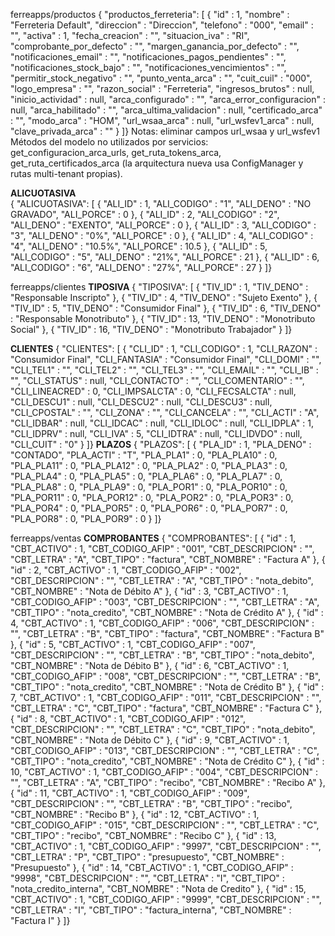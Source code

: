 ferreapps/productos
{
"productos_ferreteria": [
	{
		"id" : 1,
		"nombre" : "Ferreteria Default",
		"direccion" : "Direccion",
		"telefono" : "000",
		"email" : "",
		"activa" : 1,
		"fecha_creacion" : "",
		"situacion_iva" : "RI",
		"comprobante_por_defecto" : "",
		"margen_ganancia_por_defecto" : "",
		"notificaciones_email" : "",
		"notificaciones_pagos_pendientes" : "",
		"notificaciones_stock_bajo" : "",
		"notificaciones_vencimientos" : "",
		"permitir_stock_negativo" : "",
		"punto_venta_arca" : "",
		"cuit_cuil" : "000",
		"logo_empresa" : "",
		"razon_social" : "Ferreteria",
		"ingresos_brutos" : null,
		"inicio_actividad" : null,
		"arca_configurado" : "",
		"arca_error_configuracion" : null,
		"arca_habilitado" : "",
		"arca_ultima_validacion" : null,
		"certificado_arca" : "",
		"modo_arca" : "HOM",
		"url_wsaa_arca" : null,
		"url_wsfev1_arca" : null,
		"clave_privada_arca" : ""
	}
]}
Notas: eliminar campos url_wsaa y url_wsfev1
  Métodos del modelo no utilizados por servicios: get_configuracion_arca_urls, get_ruta_tokens_arca, get_ruta_certificados_arca (la arquitectura nueva usa ConfigManager y rutas multi-tenant propias).

**ALICUOTASIVA**    
{
"ALICUOTASIVA": [
	{
		"ALI_ID" : 1,
		"ALI_CODIGO" : "1",
		"ALI_DENO" : "NO GRAVADO",
		"ALI_PORCE" : 0
	},
	{
		"ALI_ID" : 2,
		"ALI_CODIGO" : "2",
		"ALI_DENO" : "EXENTO",
		"ALI_PORCE" : 0
	},
	{
		"ALI_ID" : 3,
		"ALI_CODIGO" : "3",
		"ALI_DENO" : "0%",
		"ALI_PORCE" : 0
	},
	{
		"ALI_ID" : 4,
		"ALI_CODIGO" : "4",
		"ALI_DENO" : "10.5%",
		"ALI_PORCE" : 10.5
	},
	{
		"ALI_ID" : 5,
		"ALI_CODIGO" : "5",
		"ALI_DENO" : "21%",
		"ALI_PORCE" : 21
	},
	{
		"ALI_ID" : 6,
		"ALI_CODIGO" : "6",
		"ALI_DENO" : "27%",
		"ALI_PORCE" : 27
	}
]}

ferreapps/clientes
**TIPOSIVA**
{
"TIPOSIVA": [
	{
		"TIV_ID" : 1,
		"TIV_DENO" : "Responsable Inscripto"
	},
	{
		"TIV_ID" : 4,
		"TIV_DENO" : "Sujeto Exento"
	},
	{
		"TIV_ID" : 5,
		"TIV_DENO" : "Consumidor Final"
	},
	{
		"TIV_ID" : 6,
		"TIV_DENO" : "Responsable Monotributo"
	},
	{
		"TIV_ID" : 13,
		"TIV_DENO" : "Monotributo Social"
	},
	{
		"TIV_ID" : 16,
		"TIV_DENO" : "Monotributo Trabajador"
	}
]}

**CLIENTES**
{
"CLIENTES": [
	{
		"CLI_ID" : 1,
		"CLI_CODIGO" : 1,
		"CLI_RAZON" : "Consumidor Final",
		"CLI_FANTASIA" : "Consumidor Final",
		"CLI_DOMI" : "",
		"CLI_TEL1" : "",
		"CLI_TEL2" : "",
		"CLI_TEL3" : "",
		"CLI_EMAIL" : "",
		"CLI_IB" : "",
		"CLI_STATUS" : null,
		"CLI_CONTACTO" : "",
		"CLI_COMENTARIO" : "",
		"CLI_LINEACRED" : 0,
		"CLI_IMPSALCTA" : 0,
		"CLI_FECSALCTA" : null,
		"CLI_DESCU1" : null,
		"CLI_DESCU2" : null,
		"CLI_DESCU3" : null,
		"CLI_CPOSTAL" : "",
		"CLI_ZONA" : "",
		"CLI_CANCELA" : "",
		"CLI_ACTI" : "A",
		"CLI_IDBAR" : null,
		"CLI_IDCAC" : null,
		"CLI_IDLOC" : null,
		"CLI_IDPLA" : 1,
		"CLI_IDPRV" : null,
		"CLI_IVA" : 5,
		"CLI_IDTRA" : null,
		"CLI_IDVDO" : null,
		"CLI_CUIT" : "0"
	}
]}
**PLAZOS**
{
"PLAZOS": [
	{
		"PLA_ID" : 1,
		"PLA_DENO" : "CONTADO",
		"PLA_ACTI" : "T",
		"PLA_PLA1" : 0,
		"PLA_PLA10" : 0,
		"PLA_PLA11" : 0,
		"PLA_PLA12" : 0,
		"PLA_PLA2" : 0,
		"PLA_PLA3" : 0,
		"PLA_PLA4" : 0,
		"PLA_PLA5" : 0,
		"PLA_PLA6" : 0,
		"PLA_PLA7" : 0,
		"PLA_PLA8" : 0,
		"PLA_PLA9" : 0,
		"PLA_POR1" : 0,
		"PLA_POR10" : 0,
		"PLA_POR11" : 0,
		"PLA_POR12" : 0,
		"PLA_POR2" : 0,
		"PLA_POR3" : 0,
		"PLA_POR4" : 0,
		"PLA_POR5" : 0,
		"PLA_POR6" : 0,
		"PLA_POR7" : 0,
		"PLA_POR8" : 0,
		"PLA_POR9" : 0
	}
]}

ferreapps/ventas
**COMPROBANTES**
{
"COMPROBANTES": [
	{
		"id" : 1,
		"CBT_ACTIVO" : 1,
		"CBT_CODIGO_AFIP" : "001",
		"CBT_DESCRIPCION" : "",
		"CBT_LETRA" : "A",
		"CBT_TIPO" : "factura",
		"CBT_NOMBRE" : "Factura A"
	},
	{
		"id" : 2,
		"CBT_ACTIVO" : 1,
		"CBT_CODIGO_AFIP" : "002",
		"CBT_DESCRIPCION" : "",
		"CBT_LETRA" : "A",
		"CBT_TIPO" : "nota_debito",
		"CBT_NOMBRE" : "Nota de Débito A"
	},
	{
		"id" : 3,
		"CBT_ACTIVO" : 1,
		"CBT_CODIGO_AFIP" : "003",
		"CBT_DESCRIPCION" : "",
		"CBT_LETRA" : "A",
		"CBT_TIPO" : "nota_credito",
		"CBT_NOMBRE" : "Nota de Crédito A"
	},
	{
		"id" : 4,
		"CBT_ACTIVO" : 1,
		"CBT_CODIGO_AFIP" : "006",
		"CBT_DESCRIPCION" : "",
		"CBT_LETRA" : "B",
		"CBT_TIPO" : "factura",
		"CBT_NOMBRE" : "Factura B"
	},
	{
		"id" : 5,
		"CBT_ACTIVO" : 1,
		"CBT_CODIGO_AFIP" : "007",
		"CBT_DESCRIPCION" : "",
		"CBT_LETRA" : "B",
		"CBT_TIPO" : "nota_debito",
		"CBT_NOMBRE" : "Nota de Débito B"
	},
	{
		"id" : 6,
		"CBT_ACTIVO" : 1,
		"CBT_CODIGO_AFIP" : "008",
		"CBT_DESCRIPCION" : "",
		"CBT_LETRA" : "B",
		"CBT_TIPO" : "nota_credito",
		"CBT_NOMBRE" : "Nota de Crédito B"
	},
	{
		"id" : 7,
		"CBT_ACTIVO" : 1,
		"CBT_CODIGO_AFIP" : "011",
		"CBT_DESCRIPCION" : "",
		"CBT_LETRA" : "C",
		"CBT_TIPO" : "factura",
		"CBT_NOMBRE" : "Factura C"
	},
	{
		"id" : 8,
		"CBT_ACTIVO" : 1,
		"CBT_CODIGO_AFIP" : "012",
		"CBT_DESCRIPCION" : "",
		"CBT_LETRA" : "C",
		"CBT_TIPO" : "nota_debito",
		"CBT_NOMBRE" : "Nota de Débito C"
	},
	{
		"id" : 9,
		"CBT_ACTIVO" : 1,
		"CBT_CODIGO_AFIP" : "013",
		"CBT_DESCRIPCION" : "",
		"CBT_LETRA" : "C",
		"CBT_TIPO" : "nota_credito",
		"CBT_NOMBRE" : "Nota de Crédito C"
	},
	{
		"id" : 10,
		"CBT_ACTIVO" : 1,
		"CBT_CODIGO_AFIP" : "004",
		"CBT_DESCRIPCION" : "",
		"CBT_LETRA" : "A",
		"CBT_TIPO" : "recibo",
		"CBT_NOMBRE" : "Recibo A"
	},
	{
		"id" : 11,
		"CBT_ACTIVO" : 1,
		"CBT_CODIGO_AFIP" : "009",
		"CBT_DESCRIPCION" : "",
		"CBT_LETRA" : "B",
		"CBT_TIPO" : "recibo",
		"CBT_NOMBRE" : "Recibo B"
	},
	{
		"id" : 12,
		"CBT_ACTIVO" : 1,
		"CBT_CODIGO_AFIP" : "015",
		"CBT_DESCRIPCION" : "",
		"CBT_LETRA" : "C",
		"CBT_TIPO" : "recibo",
		"CBT_NOMBRE" : "Recibo C"
	},
	{
		"id" : 13,
		"CBT_ACTIVO" : 1,
		"CBT_CODIGO_AFIP" : "9997",
		"CBT_DESCRIPCION" : "",
		"CBT_LETRA" : "P",
		"CBT_TIPO" : "presupuesto",
		"CBT_NOMBRE" : "Presupuesto"
	},
	{
		"id" : 14,
		"CBT_ACTIVO" : 1,
		"CBT_CODIGO_AFIP" : "9998",
		"CBT_DESCRIPCION" : "",
		"CBT_LETRA" : "I",
		"CBT_TIPO" : "nota_credito_interna",
		"CBT_NOMBRE" : "Nota de Credito"
	},
	{
		"id" : 15,
		"CBT_ACTIVO" : 1,
		"CBT_CODIGO_AFIP" : "9999",
		"CBT_DESCRIPCION" : "",
		"CBT_LETRA" : "I",
		"CBT_TIPO" : "factura_interna",
		"CBT_NOMBRE" : "Factura I"
	}
]}
